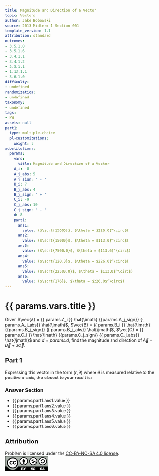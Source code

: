 ```yaml
---
title: Magnitude and Direction of a Vector
topic: Vectors
author: Jake Bobowski
source: 2013 Midterm 1 Section 001
template_version: 1.1
attribution: standard
outcomes:
- 3.5.1.0
- 3.5.1.6
- 3.4.1.1
- 3.4.1.2
- 3.5.1.1
- 1.13.1.1
- 3.6.1.0
difficulty:
- undefined
randomization:
- undefined
taxonomy:
- undefined
tags:
- PW
assets: null
part1:
  type: multiple-choice
  pl-customizations:
    weight: 1
substitutions:
  params:
    vars:
      title: Magnitude and Direction of a Vector
    A_i: -8
    A_j_abs: 5
    A_j_sign: ' - '
    B_i: 7
    B_j_abs: 4
    B_j_sign: ' + '
    C_i: -9
    C_j_abs: 10
    C_j_sign: ' - '
    d: 8
    part1:
      ans1:
        value: ($\sqrt{15000}$, $\theta = $226.0$^\circ$)
      ans2:
        value: ($\sqrt{15000}$, $\theta = $113.0$^\circ$)
      ans3:
        value: ($\sqrt{7500.0}$, $\theta = $113.0$^\circ$)
      ans4:
        value: ($\sqrt{120.0}$, $\theta = $226.0$^\circ$)
      ans5:
        value: ($\sqrt{22500.0}$, $\theta = $113.0$^\circ$)
      ans6:
        value: ($\sqrt{176}$, $\theta = $226.0$^\circ$)
---
```

# {{ params.vars.title }}
Given $\vec{A} = {{ params.A_i }} \hat{\imath} {{params.A_j_sign}} {{ params.A_j_abs}} \hat{\jmath}$, $\vec{B} = {{ params.B_i }} \hat{\imath} {{params.B_j_sign}} {{ params.B_j_abs}} \hat{\jmath}$, $\vec{C} = {{ params.C_i }} \hat{\imath} {{params.C_j_sign}} {{ params.C_j_abs}} \hat{\jmath}$ and $d={{ params.d }}$, find the magnitude and direction of $\vec{A}-\vec{B}+d\vec{C}$.

## Part 1

Expressing this vector in the form $(r,\theta)$ where $\theta$ is measured relative to the positive $x$-axis, the closest to your result is:

### Answer Section

- {{ params.part1.ans1.value }}
- {{ params.part1.ans2.value }}
- {{ params.part1.ans3.value }}
- {{ params.part1.ans4.value }}
- {{ params.part1.ans5.value }}
- {{ params.part1.ans6.value }}

## Attribution

Problem is licensed under the [CC-BY-NC-SA 4.0 license](https://creativecommons.org/licenses/by-nc-sa/4.0/).<br> ![The Creative Commons 4.0 license requiring attribution-BY, non-commercial-NC, and share-alike-SA license.](https://raw.githubusercontent.com/firasm/bits/master/by-nc-sa.png)